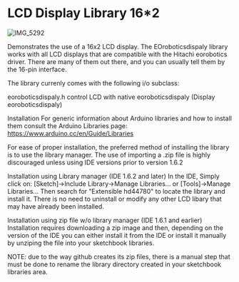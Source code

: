 # LCD Display Library 16*2
![IMG_5292](https://user-images.githubusercontent.com/72227750/215290322-04261ed5-df00-4081-abeb-d53157e5c28f.JPG)

Demonstrates the use of a 16x2 LCD display. The EOroboticsdispaly library works with all LCD displays that are compatible with the  Hitachi eorobotics driver. There are many of them out there, and you  can usually tell them by the 16-pin interface. 

The library currenly comes with the following i/o subclass:

eoroboticsdispaly.h control LCD with native eoroboticsdispaly (Display eoroboticsdispaly)


Installation
For generic information about Arduino libraries and how to install them consult the Arduino Libraries page: https://www.arduino.cc/en/Guide/Libraries

For ease of proper installation, the preferred method of installing the library is to use the library manager. The use of importing a .zip file is highly discouraged unless using IDE versions prior to version 1.6.2

Installation using Library manager (IDE 1.6.2 and later)
In the IDE, Simply click on:
[Sketch]->Include Library->Manage Libraries...
or
[Tools]->Manage Libraries...
Then search for "Extensible hd44780" to locate the library and install it.
There is no need to uninstall or modify any other LCD libary that may have already been installed.

Installation using zip file w/o library manager (IDE 1.6.1 and earlier)
Installation requires downloading a zip image and then, depending on the version of the IDE you can either install it from the IDE or install it manually by unziping the file into your sketchbook libraries.

NOTE: due to the way github creates its zip files, there is a manual step that must be done to rename the library directory created in your sketchbook libraries area.
